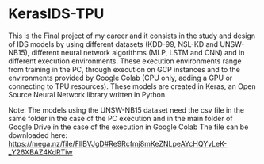 # KerasIDS-TPU
This is the Final project of my career and it consists in the study and design of IDS models by using different datasets (KDD-99, NSL-KD and UNSW-NB15), different neural network algorithms (MLP, LSTM and CNN) and in different execution environments. These execution environments range from training in the PC, through execution on GCP instances and to the environments provided by Google Colab (CPU only, adding a GPU or connecting to TPU resources).
These models are created in Keras, an Open Source Neural Network library written in Python.

Note: The models using the UNSW-NB15 dataset need the csv file in the same folder in the case of the PC execution and in the main folder of Google Drive in the case of the execution in Google Colab
The file can be downloaded here: https://mega.nz/file/FllBVJgD#Re9Rcfmj8mKeZNLpeAYcHQYvLeK-_Y26XBAZ4KdRTiw
